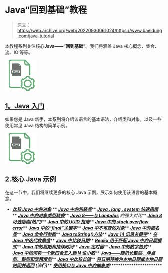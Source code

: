 # Java“回到基础”教程

> 原文：<https://web.archive.org/web/20220930061024/https://www.baeldung.com/java-tutorial>

本教程系列关注核心**Java——“回到基础”**。我们将涵盖 Java 核心概念、集合、流、IO 等等。

![Core Java - icon](img/5ee5aad38a4d8d57963d647f87e3ae5e.png)

## [1。Java 入门](/web/20220813062815/https://www.baeldung.com/get-started-with-java-series)

如果您是 Java 新手，本系列将介绍该语言的基本语法，介绍类和对象，以及一些使用常见 Java 结构的简单示例。

![Core Java - icon](img/5ee5aad38a4d8d57963d647f87e3ae5e.png)

## 2.核心 Java 示例

在这一节中，我们将继续更多的核心 Java 示例，展示如何使用该语言的基本概念。

*   ***[比较 Java 中的对象](/web/20220813062815/https://www.baeldung.com/java-comparing-objects)***
**   ***[Java 中的包装类](/web/20220813062815/https://www.baeldung.com/java-wrapper-classes)*****   ***[Java . lang . system 快速指南](/web/20220813062815/https://www.baeldung.com/java-lang-system)*****   ***[Java 中的对象类型转换](/web/20220813062815/https://www.baeldung.com/java-type-casting)*****   ***[Java 8——与 Lambdas](/web/20220813062815/https://www.baeldung.com/java-8-sort-lambda)** 的强大对比***   ***[Java 8 可选指南](/web/20220813062815/https://www.baeldung.com/java-optional)(热门)*****   ***[Java 中的 UUID 指南](/web/20220813062815/https://www.baeldung.com/java-uuid)*****   ***[Java 中的 stack overflow error](/web/20220813062815/https://www.baeldung.com/java-stack-overflow-error)*****   ***[Java 中的“final”关键字](/web/20220813062815/https://www.baeldung.com/java-final)*****   ***[Java 中不可变的对象](/web/20220813062815/https://www.baeldung.com/java-immutable-object)*****   ***[Java 中的匿名类](/web/20220813062815/https://www.baeldung.com/java-anonymous-classes)*****   ***[Java 命令行参数](/web/20220813062815/https://www.baeldung.com/java-command-line-arguments)*****   ***[Java toString()方法](/web/20220813062815/https://www.baeldung.com/java-tostring)*****   ***[Java 14 记录关键字](/web/20220813062815/https://www.baeldung.com/java-record-keyword)*****   ***[在 Java 中迭代枚举值](/web/20220813062815/https://www.baeldung.com/java-enum-iteration)*****   ***[Java 中比较日期](/web/20220813062815/https://www.baeldung.com/java-comparing-dates)*****   ***[RegEx 用于匹配 Java 中的日期模式](/web/20220813062815/https://www.baeldung.com/java-date-regular-expressions)*****   ***[Java 中的周期和持续时间](/web/20220813062815/https://www.baeldung.com/java-period-duration)*****   ***[Java 定时器](/web/20220813062815/https://www.baeldung.com/java-timer-and-timertask)*****   ***[Java 中的数字格式](/web/20220813062815/https://www.baeldung.com/java-number-formatting)*****   ***[Java 中如何将一个数四舍五入到 N 位小数](/web/20220813062815/https://www.baeldung.com/java-round-decimal-number)*****   ***[Java——随机长整型、浮点型、整型和双精度型](/web/20220813062815/https://www.baeldung.com/java-generate-random-long-float-integer-double)*****   ***[Java 中比较长值](/web/20220813062815/https://www.baeldung.com/java-compare-long-values)*****   ***[将日期转换为本地日期或本地日期时间并返回](/web/20220813062815/https://www.baeldung.com/java-date-to-localdate-and-localdatetime) **(流行)*******   ***[使用接口与 Java 中的抽象类](/web/20220813062815/https://www.baeldung.com/java-interface-vs-abstract-class)***************************